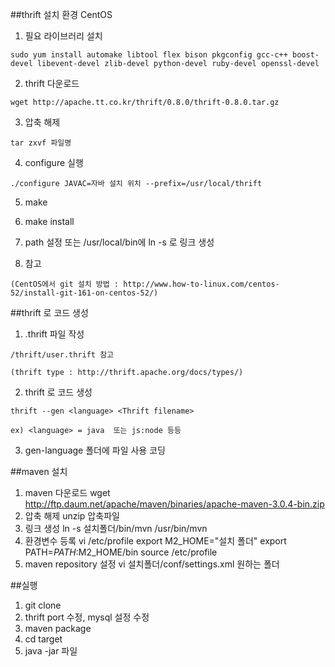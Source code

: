 ##thrift 설치 환경 CentOS

  1. 필요 라이브러리 설치

    sudo yum install automake libtool flex bison pkgconfig gcc-c++ boost-devel libevent-devel zlib-devel python-devel ruby-devel openssl-devel

  2. thrift 다운로드
    
    wget http://apache.tt.co.kr/thrift/0.8.0/thrift-0.8.0.tar.gz

  3. 압축 해제
  
    tar zxvf 파일명
  
  4. configure 실행
  
    ./configure JAVAC=자바 설치 위치 --prefix=/usr/local/thrift
  
  5. make
  
  6. make install
  
  7. path 설정 또는 /usr/local/bin에 ln -s 로 링크 생성

  0. 참고

    (CentOS에서 git 설치 방법 : http://www.how-to-linux.com/centos-52/install-git-161-on-centos-52/)


##thrift 로 코드 생성
  
  1. .thrift 파일 작성
  
    /thrift/user.thrift 참고
    
    (thrift type : http://thrift.apache.org/docs/types/)
  
  2. thrift 로 코드 생성
  
    thrift --gen <language> <Thrift filename>
    
    ex) <language> = java  또는 js:node 등등
  
  3. gen-language 폴더에 파일 사용 코딩
    
##maven 설치

  1. maven 다운로드
    wget http://ftp.daum.net/apache/maven/binaries/apache-maven-3.0.4-bin.zip
  2. 압축 해제
    unzip 압축파일
  3. 링크 생성
    ln -s 설치폴더/bin/mvn /usr/bin/mvn 
  4. 환경변수 등록
    vi /etc/profile
      export M2_HOME="설치 폴더"
      export PATH=$PATH:$M2_HOME/bin
    source /etc/profile
  5. maven repository 설정
    vi 설치폴더/conf/settings.xml 
      <!-- localRepository
        | The path to the local repository maven will use to store artifacts.
        |
        | Default: ~/.m2/repository
      -->
      <localRepository>원하는 폴더</localRepository>
    
##실행
  1. git clone
  2. thrift port 수정, mysql 설정 수정
  3. maven package 
  4. cd target
  5. java -jar 파일
